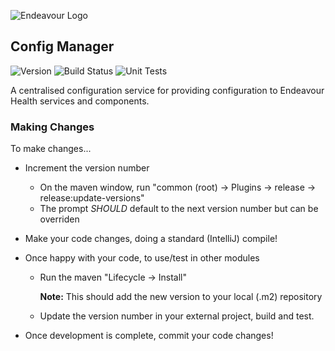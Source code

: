 ![Endeavour Logo](http://www.endeavourhealth.org/github/logo-text-left-cropped.png)

## Config Manager
![Version](https://s3.eu-west-2.amazonaws.com/endeavour-codebuild/badges/configmanager/version.svg)
![Build Status](https://s3.eu-west-2.amazonaws.com/endeavour-codebuild/badges/configmanager/build.svg)
![Unit Tests](https://s3.eu-west-2.amazonaws.com/endeavour-codebuild/badges/configmanager/unit-test.svg)

A centralised configuration service for providing configuration to Endeavour Health services and components.


### Making Changes

To make changes...

* Increment the version number
    * On the maven window, run "common (root) -> Plugins -> release -> release:update-versions"
    * The prompt *SHOULD* default to the next version number but can be overriden
* Make your code changes, doing a standard (IntelliJ) compile!
* Once happy with your code, to use/test in other modules
    * Run the maven "Lifecycle -> Install"

        **Note:** This should add the new version to your local (.m2) repository

    * Update the version number in your external project, build and test.

* Once development is complete, commit your code changes!

